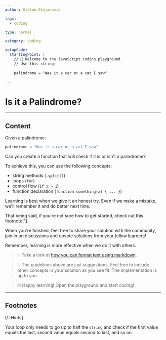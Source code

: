 ```yaml
---
author: Stefan-Stojanovic

tags:
  - coding

type: normal

category: coding

setupCode:
  startingPoint: |
    // 👋 Welcome to the JavaScript coding playground. 
    // Use this string:
    
    palindrome = "Was it a car or a cat I saw"

---
```


# Is it a Palindrome?

---

## Content

Given a palindrome:
```javascript
palindrome = "Was it a car or a cat I saw"
```

Can you create a function that will check if it is or isn't a palindrome?

To achieve this, you can use the following concepts:
- string methods (`.split()`)
- loops (`for`)
- control flow (`if x > 1`)
- function declaration (`function something(x) { ... }`)

Learning is best when we give it an honest try. Even if we make a mistake, we'll remember it and do better next time.

That being said, if you're not sure how to get started, check out this footnote[1]. 

When you're finished, feel free to share your solution with the community, join in on discussions and upvote solutions from your fellow learners!

Remember, learning is more effective when we do it with others.

> 💡 Take a look at [how you can format text using markdown](https://www.enki.com/glossary/general/markdown-formatting).

> 💡 The guidelines above are just suggestions. Feel free to include other concepts in your solution as you see fit. The implementation is up to you.

> 🤓 Happy learning! Open the playground and start coding!

---

## Footnotes

[1: Hints]

Your loop only needs to go up to half the `string` and check if the first value equals the last, second value equals second to last, and so on.